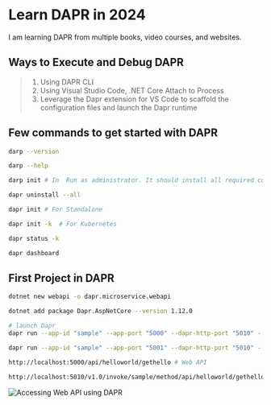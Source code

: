 # Learn DAPR in 2024

I am learning DAPR from multiple books, video courses, and websites.

## Ways to Execute and Debug DAPR

> 1. Using DAPR CLI
> 2. Using Visual Studio Code, .NET Core Attach to Process
> 3. Leverage the Dapr extension for VS Code to scaffold the configuration files and launch the Dapr runtime

## Few commands to get started with DAPR

```bash
darp --version

darp --help

darp init # In  Run as administrator. It should install all required components

dapr uninstall --all

dapr init # For Standalone

dapr init -k  # For Kubernetes

dapr status -k

dapr dashboard
```

## First Project in DAPR

```bash
dotnet new webapi -o dapr.microservice.webapi

dotnet add package Dapr.AspNetCore --version 1.12.0

# launch Dapr
dapr run --app-id "sample" --app-port "5000" --dapr-http-port "5010" -- dotnet run --project dapr.microservice.webapi.csproj --urls="http://+:5000"

dapr run --app-id "sample" --app-port "5001" --dapr-http-port "5010" --dapr-grpc-port "50010" --metrics-port "9091"

http://localhost:5000/api/helloworld/gethello # Web API

http://localhost:5010/v1.0/invoke/sample/method/api/helloworld/gethello # DAPR invoke
```

![Accessing Web API using DAPR](../learn-dapr-in-2024/documentation/images/Access_WebAPI_Using_Dapr.PNG)
